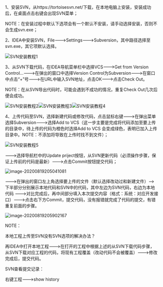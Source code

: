 1、安装SVN，从https://tortoisesvn.net/下载，在本地电脑上安装，安装成功后，在桌面点击右键会出现SVN菜单；

NOTE：在安装过程中默认下选项会有一个默认不安装，请手动选择安装，否则不会生成svn.exe；

2、IDEA中安装SVN，File--->Settings--->Subversion，其中路径选择至svn.exe，其它项默认选择。

![SVN安装教程1](D:\Si_tech\学习资料\Study-Notes\IDEA教程\SVN\SVN安装教程1.png)

3、从SVN下载代码，在IDEA导航菜单栏中选择VCS--->Get from Version Control...--->在弹出的窗口中选择Version Control为Subversion--->在窗口中点击“+”号--->在URL中输入SVN地址，点击OK--->点击Check Out。

NOTE：在从SVN导出代码时，可能会遇到不成功的情况，重复Check Out几次后便会成功。

![SVN安装教程2](D:\Si_tech\学习资料\Study-Notes\IDEA教程\SVN\SVN安装教程2.png)![SVN安装教程3](D:\Si_tech\学习资料\Study-Notes\IDEA教程\SVN\SVN安装教程3.png)![SVN安装教程4](D:\Si_tech\学习资料\Study-Notes\IDEA教程\SVN\SVN安装教程4.png)

4、上传代码至SVN，选择新建代码或修改代码，点击鼠标右键--->在弹出菜单选择Subversion--->选择Add to VCS（这一步主要是完成将代码添加至要上传的目录中，待上传的代码为橙色时选择Add to VCS 会变成绿色，表明已加入上传目录中。NOTE：不添加将导致在上传时找不到文件）；

![SVN安装教程5](D:\Si_tech\学习资料\Study-Notes\IDEA教程\SVN\SVN安装教程5.png)

--->选择导航栏中的Update priject按钮，从SVN更新代码（必须操作步骤，保证上传前的代码是最新）--->点击Commit按钮提交代码；

![image-20200819205041081](D:\Si_tech\学习资料\Study-Notes\IDEA教程\SVN\SVN安装教程6.png)

--->在弹出的窗口左上角选择要上传的文件（默认选择改动过和新建文件）-->下半部分分别展示本地代码和SVN中的代码，其中左边为SVN代码，右边为本地代码  --->对比完成后，再中间部分填入本次提交内容（格式：系统：对应开发接口）--->点击右下方Commit，提交代码，没有报错就完成了代码的提交，有错重复前面的步骤。

![image-20200819205902167](D:\Si_tech\学习资料\Study-Notes\IDEA教程\SVN\SVN安装教程7.png)

NOTE：

本地工程上传至SVN没有SVN选项的解决办法？

再IDEA中打开本地工程--->在打开的工程中根据上述的从SVN下载代码步骤，从SVN下载对应工程的代码，将现有工程覆盖（改动代码不会被覆盖）--->修改完成后，提交代码。





SVN查看提交记录：

右键工程--->show history

